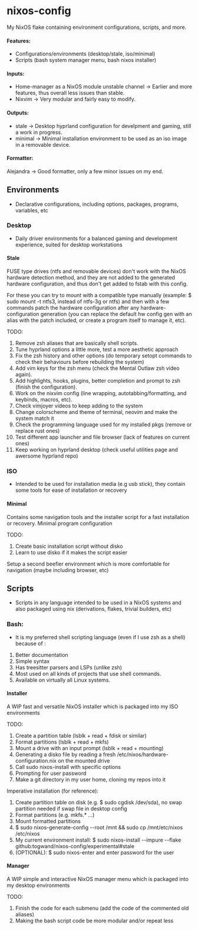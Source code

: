 # nixos-config

My NixOS flake containing environment configurations, scripts, and more.

#### Features:
 * Configurations/environments (desktop/stale, iso/minimal)
 * Scripts (bash system manager menu, bash nixos installer)

#### Inputs:
 * Home-manager as a NixOS module unstable channel -> Earlier and more features, thus overall less issues than stable.
 * Nixvim -> Very modular and fairly easy to modify.

#### Outputs:
 * stale -> Desktop hyprland configuration for develpment and gaming, still a work in progress.
 * minimal -> Minimal installation environment to be used as an iso image in a removable device.

#### Formatter:
Alejandra -> Good formatter, only a few minor issues on my end.

## Environments
* Declarative configurations, including options, packages, programs, variables, etc

### Desktop
* Daily driver environments for a balanced gaming and development experience, suited for desktop workstations

#### Stale
FUSE type drives (ntfs and removable devices) don't work with the NixOS hardware detection method, and they are not added to the generated hardware configuration, and thus don't get added to fstab with this config.

For these you can try to mount with a compatible type manually (example: $ sudo mount -t ntfs3, instead of ntfs-3g or ntfs) and then with a few commands patch the hardware configuration after any hardware-configuration generation (you can replace the default hw config gen with an alias with the patch included, or create a program itself to manage it, etc). 

TODO:
1. Remove zsh aliases that are basically shell scripts. 
2. Tune hyprland options a little more, test a more aesthetic approach
3. Fix the zsh history and other options (do temporary setopt commands to check their behaviours before rebuilding the system)
4. Add vim keys for the zsh menu (check the Mental Outlaw zsh video again).
5. Add highlights, hooks, plugins, better completion and prompt to zsh (finish the configuration).
6. Work on the nixvim config (line wrapping, autotabbing/formatting, and keybinds, macros, etc).
7. Check vimjoyer videos to keep adding to the system
8. Change colorscheme and theme of terminal, neovim and make the system match it
9. Check the programming language used for my installed pkgs (remove or replace rust ones)
10. Test different app launcher and file browser (lack of features on current ones)
11. Keep working on hyprland desktop (check useful utilities page and awersome hyprland repo)

### ISO
* Intended to be used for installation media (e.g usb stick), they contain some tools for ease of installation or recovery

#### Minimal
Contains some navigation tools and the installer script for a fast installation or recovery. Minimal program configuration

TODO:
1. Create basic installation script without disko
2. Learn to use disko if it makes the script easier

Setup a second beefier environment which is more comfortable for navigation (maybe including browser, etc) 


## Scripts
* Scripts in any language intended to be used in a NixOS systems and also packaged using nix (derivations, flakes, trivial builders, etc)

### Bash:
* It is my preferred shell scripting language (even if I use zsh as a shell) because of :
1. Better documentation 
2. Simple syntax 
3. Has treesitter parsers and LSPs (unlike zsh)
4. Most used on all kinds of projects that use shell commands.
5. Available on virtually all Linux systems.

#### Installer
A WIP fast and versatile NixOS installer which is packaged into my ISO environments

TODO:
1. Create a partition table (lsblk + read + fdisk or similar)
2. Format partitions (lsblk + read + mkfs)
3. Mount a drive with an input prompt (lsblk + read + mounting)
4. Generating a disko file by reading a fresh /etc/nixos/hardware-configuration.nix on the mounted drive
5. Call sudo nixos-install with specific options
6. Prompting for user password
7. Make a git directory in my user home, cloning my repos into it

Imperative installation (for reference):
1. Create partition table on disk (e.g. $ sudo cgdisk /dev/sda), no swap partition needed if swap file in desktop config
2. Format partitions (e.g. mkfs.* ...)
3. Mount formatted partitions
4. $ sudo nixos-generate-config --root /mnt && sudo cp /mnt/etc/nixos /etc/nixos
5. My current environment install: $ sudo nixos-install --impure --flake github:togwand/nixos-config/experimental#stale
6. (OPTIONAL): $ sudo nixos-enter and enter password for the user

#### Manager
A WIP simple and interactive NixOS manager menu which is packaged into my desktop environments

TODO:
1. Finish the code for each submenu (add the code of the commented old aliases)
2. Making the bash script code be more modular and/or repeat less
